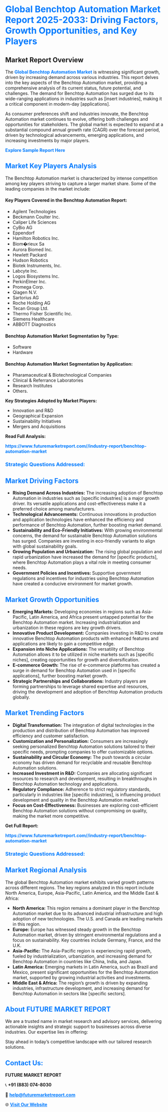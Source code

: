 <h1 style="color: #007BFF;">Global Benchtop Automation Market Report 2025-2033: Driving Factors, Growth Opportunities, and Key Players</h1>

<section id="overview">
<h2>Market Report Overview</h2>
<p>The <a href="https://www.futuremarketreport.com//industry-report/benchtop-automation-market" style="color: #007BFF; text-decoration: none;"><strong>Global Benchtop Automation Market</strong></a> is witnessing significant growth, driven by increasing demand across various industries. This report delves into the key aspects of the Benchtop Automation market, providing a comprehensive analysis of its current status, future potential, and challenges. The demand for Benchtop Automation has surged due to its wide-ranging applications in industries such as [insert industries], making it a critical component in modern-day [applications].</p>
<p>As consumer preferences shift and industries innovate, the Benchtop Automation market continues to evolve, offering both challenges and opportunities for stakeholders. The global market is expected to expand at a substantial compound annual growth rate (CAGR) over the forecast period, driven by technological advancements, emerging applications, and increasing investments by major players.</p>
</section>

<section id="overview">
<p><a href="https://www.futuremarketreport.com//request-sample/reportId=62511" style="color: #007BFF; text-decoration: none;"><strong>Explore Sample Report Here</strong></a></p>
</section>

<section id="key-players">
<h2 style="color: #007BFF;">Market Key Players Analysis</h2>
<p>The Benchtop Automation market is characterized by intense competition among key players striving to capture a larger market share. Some of the leading companies in the market include:</p>
<h4>Key Players Covered in the Benchtop Automation Report:</h4>
<ul><li>Agilent Technologies</li><li>Beckmann Coulter Inc.</li><li>Caliper Life Sciences</li><li>CyBio AG</li><li>Eppendorf</li><li>Hamilton Robotics Inc.</li><li>Biom�rieux Sa</li><li>Aurora Biomed Inc.</li><li>Hewlett Packard</li><li>Hudson Robotics</li><li>Biotek Instruments, Inc.</li><li>Labcyte Inc.</li><li>Logos Biosystems Inc.</li><li>PerkinElmer Inc.</li><li>Promega Corp.</li><li>Qiagen N.V.</li><li>Sartorius AG</li><li>Roche Holding AG</li><li>Tecan Group Ltd.</li><li>Thermo Fisher Scientific Inc.</li><li>Siemens Healthcare</li><li>ABBOTT Diagnostics</li></ul>
<h4>Benchtop Automation Market Segmentation by Type:</h4>
<ul><li>Software</li><li>Hardware</li></ul>

<h4>Benchtop Automation Market Segmentation by Application:</h4>
<ul><li>Pharamaceutical &amp; Biotechnological Companies</li><li>Clinical &amp; Referrance Laboratories</li><li>Research Institutes</li><li>Others.</li></ul>
<p><strong>Key Strategies Adopted by Market Players:</strong></p>
<ul>
<li>Innovation and R&D</li>
<li>Geographical Expansion</li>
<li>Sustainability Initiatives</li>
<li>Mergers and Acquisitions</li>
</ul>
</section>

<section>
<p><strong>Read Full Analysis: </strong></p><a href="https://www.futuremarketreport.com//industry-report/benchtop-automation-market" style="color: #007BFF; text-decoration: none;"><strong>https://www.futuremarketreport.com//industry-report/benchtop-automation-market</strong></a>
<h3 style="color: #007BFF;">Strategic Questions Addressed:</h3>
</section>

<section id="driving-factors">
<h2 style="color: #007BFF;">Market Driving Factors</h2>
<ul>
<li><strong>Rising Demand Across Industries:</strong> The increasing adoption of Benchtop Automation in industries such as [specific industries] is a major growth driver. Its versatile applications and cost-effectiveness make it a preferred choice among manufacturers.</li>
<li><strong>Technological Advancements:</strong> Continuous innovations in production and application technologies have enhanced the efficiency and performance of Benchtop Automation, further boosting market demand.</li>
<li><strong>Sustainability and Eco-Friendly Initiatives:</strong> With growing environmental concerns, the demand for sustainable Benchtop Automation solutions has surged. Companies are investing in eco-friendly variants to align with global sustainability goals.</li>
<li><strong>Growing Population and Urbanization:</strong> The rising global population and rapid urbanization have increased the demand for [specific products], where Benchtop Automation plays a vital role in meeting consumer needs.</li>
<li><strong>Government Policies and Incentives:</strong> Supportive government regulations and incentives for industries using Benchtop Automation have created a conducive environment for market growth.</li>
</ul>
</section>

<section id="growth-opportunities">
<h2 style="color: #007BFF;">Market Growth Opportunities</h2>
<ul>
<li><strong>Emerging Markets:</strong> Developing economies in regions such as Asia-Pacific, Latin America, and Africa present untapped potential for the Benchtop Automation market. Increasing industrialization and urbanization in these regions are key growth drivers.</li>
<li><strong>Innovative Product Development:</strong> Companies investing in R&D to create innovative Benchtop Automation products with enhanced features and applications are likely to gain a competitive edge.</li>
<li><strong>Expansion into Niche Applications:</strong> The versatility of Benchtop Automation allows it to be utilized in niche markets such as [specific niches], creating opportunities for growth and diversification.</li>
<li><strong>E-commerce Growth:</strong> The rise of e-commerce platforms has created a surge in demand for Benchtop Automation used in [specific applications], further boosting market growth.</li>
<li><strong>Strategic Partnerships and Collaborations:</strong> Industry players are forming partnerships to leverage shared expertise and resources, driving the development and adoption of Benchtop Automation products globally.</li>
</ul>
</section>

<section id="trending-factors">
<h2 style="color: #007BFF;">Market Trending Factors</h2>
<ul>
<li><strong>Digital Transformation:</strong> The integration of digital technologies in the production and distribution of Benchtop Automation has improved efficiency and customer satisfaction.</li>
<li><strong>Customization and Personalization:</strong> Consumers are increasingly seeking personalized Benchtop Automation solutions tailored to their specific needs, prompting companies to offer customizable options.</li>
<li><strong>Sustainability and Circular Economy:</strong> The push towards a circular economy has driven demand for recyclable and reusable Benchtop Automation solutions.</li>
<li><strong>Increased Investment in R&D:</strong> Companies are allocating significant resources to research and development, resulting in breakthroughs in Benchtop Automation technology and applications.</li>
<li><strong>Regulatory Compliance:</strong> Adherence to strict regulatory standards, particularly in industries like [specific industries], is influencing product development and quality in the Benchtop Automation market.</li>
<li><strong>Focus on Cost-Effectiveness:</strong> Businesses are exploring cost-efficient Benchtop Automation solutions without compromising on quality, making the market more competitive.</li>
</ul>
</section>

<section>
<p><strong>Get Full Report: </strong></p><a href="https://www.futuremarketreport.com//industry-report/benchtop-automation-market" style="color: #007BFF; text-decoration: none;"><strong>https://www.futuremarketreport.com//industry-report/benchtop-automation-market</strong></a>
<h3 style="color: #007BFF;">Strategic Questions Addressed:</h3>
</section>


<section id="regional-analysis">
<h2 style="color: #007BFF;">Market Regional Analysis</h2>
<p>The global Benchtop Automation market exhibits varied growth patterns across different regions. The key regions analyzed in this report include North America, Europe, Asia-Pacific, Latin America, and the Middle East & Africa:</p>
<ul>
<li><strong>North America:</strong> This region remains a dominant player in the Benchtop Automation market due to its advanced industrial infrastructure and high adoption of new technologies. The U.S. and Canada are leading markets in this region.</li>
<li><strong>Europe:</strong> Europe has witnessed steady growth in the Benchtop Automation market, driven by stringent environmental regulations and a focus on sustainability. Key countries include Germany, France, and the U.K.</li>
<li><strong>Asia-Pacific:</strong> The Asia-Pacific region is experiencing rapid growth, fueled by industrialization, urbanization, and increasing demand for Benchtop Automation in countries like China, India, and Japan.</li>
<li><strong>Latin America:</strong> Emerging markets in Latin America, such as Brazil and Mexico, present significant opportunities for the Benchtop Automation market, supported by growing industrial activities and investments.</li>
<li><strong>Middle East & Africa:</strong> The region’s growth is driven by expanding industries, infrastructure development, and increasing demand for Benchtop Automation in sectors like [specific sectors].</li>
</ul>
</section>

<footer>
<h2 style="color: #007BFF;">About FUTURE MARKET REPORT</h2>
<p>We are a trusted name in market research and advisory services, delivering actionable insights and strategic support to businesses across diverse industries. Our expertise lies in offering:</p>

<p>Stay ahead in today’s competitive landscape with our tailored research solutions.</p>

<h2 style="color: #007BFF;">Contact Us:</h2>
<p><strong>FUTURE MARKET REPORT</strong></p>
<p>📞 <strong>+91 (883) 074-8030</strong></p>
<p>📧 <strong><a href="mailto:help@futuremarketreport.com" style="color: #007BFF;">help@futuremarketreport.com</a></strong></p>
<p>🌐 <strong><a href="https://www.futuremarketreport.com/" style="color: #007BFF;">Visit Our Website</a></strong></p>
</footer>